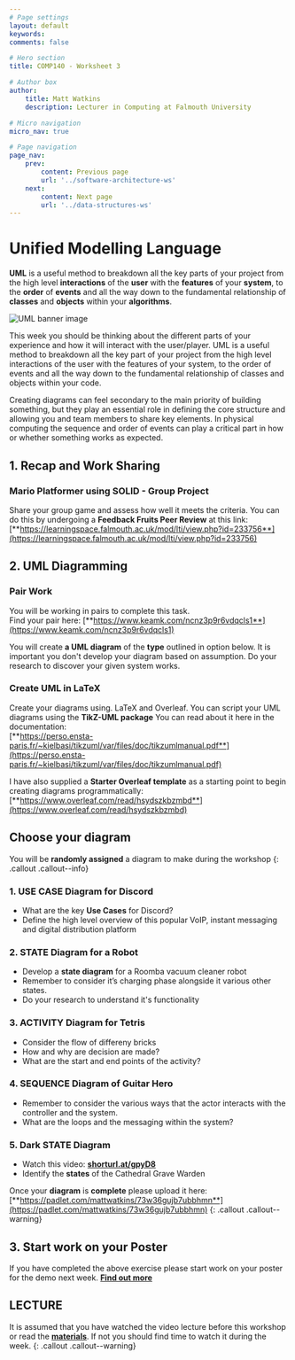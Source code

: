 ```yaml
---
# Page settings
layout: default
keywords:
comments: false

# Hero section
title: COMP140 - Worksheet 3

# Author box
author:
    title: Matt Watkins
    description: Lecturer in Computing at Falmouth University

# Micro navigation
micro_nav: true

# Page navigation
page_nav:
    prev:
        content: Previous page
        url: '../software-architecture-ws'
    next:
        content: Next page
        url: '../data-structures-ws'
---
```


# Unified Modelling Language

 **UML** is a useful method to breakdown all the key parts of your project from the high level **interactions** of the **user** with the **features** of your **system**, to the **order** of **events** and all the way down to the fundamental relationship of **classes** and **objects** within your **algorithms**.

![UML banner image](../images/uml-workshop-banner.png)

This week you should be thinking about the different parts of your experience and how it will
interact with the user/player. UML is a useful method to breakdown all the key part of your
project from the high level interactions of the user with the features of your system, to the order of events and all the way down to the fundamental relationship of classes and objects within your code.

Creating diagrams can feel secondary to the main priority of building something, but they play an essential role in defining the core structure and allowing you and team members to share key elements. In physical computing the sequence and order of events can play a critical part in how or whether something works as expected.


## 1. Recap and Work Sharing
### Mario Platformer using SOLID - Group Project

Share your group game and assess how well it meets the criteria.
You can do this by undergoing a **Feedback Fruits Peer Review** at this link:\
[**https://learningspace.falmouth.ac.uk/mod/lti/view.php?id=233756**](https://learningspace.falmouth.ac.uk/mod/lti/view.php?id=233756)

## 2. UML Diagramming

### Pair Work
You will be working in pairs to complete this task.\
Find your pair here: [**https://www.keamk.com/ncnz3p9r6vdqcls1**](https://www.keamk.com/ncnz3p9r6vdqcls1)

You will create **a UML diagram** of the **type** outlined in option below. It is important you don't develop your diagram based on assumption. Do your research to discover your given system works.

### Create UML in LaTeX

Create your diagrams using. LaTeX and Overleaf. You can script your UML diagrams using the **TikZ-UML package** You can read about it here in the documentation:\
 [**https://perso.ensta-paris.fr/~kielbasi/tikzuml/var/files/doc/tikzumlmanual.pdf**](https://perso.ensta-paris.fr/~kielbasi/tikzuml/var/files/doc/tikzumlmanual.pdf)
 
 I have also supplied a **Starter Overleaf template** as a starting point to begin creating diagrams programmatically:
[**https://www.overleaf.com/read/hsydszkbzmbd**](https://www.overleaf.com/read/hsydszkbzmbd)


##  Choose your diagram

You will be **randomly assigned** a diagram to make during the workshop
{: .callout .callout--info}

### 1.  USE CASE Diagram for Discord

-   What are the key **Use Cases** for Discord?
-  Define the high level overview of this popular VoIP, instant messaging and digital distribution platform

### 2.  STATE Diagram for a Robot 

-  Develop a **state diagram** for a Roomba vacuum cleaner robot
-  Remember to consider it’s charging phase alongside it various other states.
- Do your research to understand it's functionality

### 3. ACTIVITY Diagram for  Tetris

 - Consider the flow of differeny bricks
 - How and why are decision are made?
 - What are the start and end points of the activity?

### 4. SEQUENCE Diagram of Guitar Hero

- Remember to consider the various ways that the actor interacts with the controller and the system.
- What are the loops and the messaging within the system?

### 5. Dark STATE Diagram

-   Watch this video: [**shorturl.at/gpyD8**](shorturl.at/gpyD8)
-   Identify the **states** of the  Cathedral Grave Warden

Once your **diagram** is **complete** please upload it here: [**https://padlet.com/mattwatkins/73w36gujb7ubbhmn**](https://padlet.com/mattwatkins/73w36gujb7ubbhmn)
{: .callout .callout--warning}

## 3. Start work on your Poster

If you have completed the above exercise please start work on your poster for the demo next week. **[Find out more](poster-preparation.md)**

## LECTURE

It is assumed that you have watched the video lecture before this workshop or read the [**materials**](uml-lm.md). If not you should find time to watch it during the week. 
{: .callout .callout--warning}


<!--stackedit_data:
eyJoaXN0b3J5IjpbLTE4MjcwNzk3NywxMDc1NTY5NTkyLC0xMz
I1NDA5ODY0LC0xNDc1ODMzNjEzLC0zODc0MTU4NDUsLTE0NDIx
NTg4NCw0NzUxOTU1MTEsLTExMDMyMjk5MTksMTIyNDM2OTcwMy
wtMTUwMTE5Mjk4MV19
-->